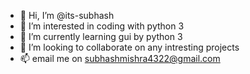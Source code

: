 - 👋 Hi, I’m @its-subhash
- 👀 I’m interested in coding with python 3
- 🌱 I’m currently learning gui by python 3
- 💞️ I’m looking to collaborate on any intresting projects
- 📫 email me on subhashmishra4322@gmail.com 

<!---
its-subhash/its-subhash is a ✨ special ✨ repository because its `README.md` (this file) appears on your GitHub profile.
You can click the Preview link to take a look at your changes.
--->
